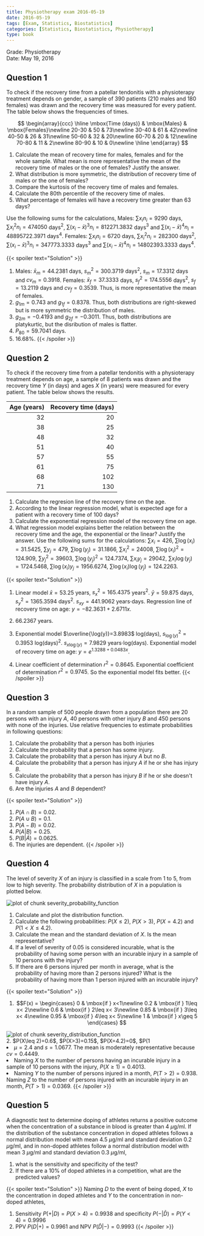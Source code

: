 ```yaml
---
title: Physiotherapy exam 2016-05-19
date: 2016-05-19
tags: [Exam, Statistics, Biostatistics]
categories: [Statistics, Biostatistics, Physiotherapy]
type: book
---
```


Grade: Physiotherapy  
Date: May 19, 2016

## Question 1

To check if the recovery time from a patellar tendonitis with a physioterapy treatment depends on gender, a sample of 390 patients (210 males and 180 females) was drawn and the recovery time was measured for every patient. The table below shows the frequencies of times. 

$$
\begin{array}{ccc}
\hline
\mbox{Time (days)} & \mbox{Males} & \mbox{Females}\newline
20-30 & 50 & 73\newline
30-40 & 61 & 42\newline
40-50 & 26 & 31\newline
50-60 & 32 & 20\newline
60-70 & 20 & 12\newline
70-80 & 11 & 2\newline
80-90 & 10 & 0\newline
\hline
\end{array}
$$
 
1. Calculate the mean of recovery time for males, females and for the whole sample. What mean is more representative the mean of the recovery time of males or the one of females? Justify the answer. 
2. What distribution is more symmetric, the distribution of recovery time of males or the one of females?
3. Compare the kurtosis of the recovery time of males and females. 
4. Calculate the 80th percentile of the recovery time of males. 
5. What percentage of females will have a recovery time greater than 63 days?

Use the following sums for the calculations,
Males: $\sum x_in_i = 9290$ days, $\sum x_i^2n_i=474050$ days$^2$, $\sum(x_i-\bar x)^3n_i = 812271.3832$ days$^3$ and $\sum(x_i-\bar x)^4n_i = 48895722.3971$ days$^4$.
Females: $\sum x_in_i = 6720$ days, $\sum x_i^2n_i=282300$ days$^2$, $\sum(x_i-\bar x)^3n_i = 347773.3333$ days$^3$ and $\sum(x_i-\bar x)^4n_i = 14802393.3333$ days$^4$.

{{< spoiler text="Solution" >}}
1. Males: $\bar x_m=44.2381$ days, $s^2_m=300.3719$ days$^2$, $s_m=17.3312$ days and $cv_m=0.3918$. 
Females: $\bar x_f=37.3333$ days, $s^2_f=174.5556$ days$^2$, $s_f=13.2119$ days and $cv_f=0.3539$. 
Thus, is more representative the mean of females. 
2. $g_{1m}=0.743$ and  $g_{1f}=0.8378$. Thus, both distributions are right-skewed but is more symmetric the distribution of males. 
3. $g_{2m}=-0.4193$ and  $g_{2f}=-0.3011$. Thus, both distributions are platykurtic, but the disribution of males is flatter. 
4. $P_{80}=59.7041$ days. 
5. $16.68\%$.
{{< /spoiler >}}


## Question 2
To check if the recovery time from a patellar tendonitis with a physioterapy treatment depends on age, a sample of 8 patients was drawn and the recovery time $Y$ (in days) and ages $X$ (in years) were measured for every patient. The table below shows the results.

| Age (years)| Recovery time (days)|
|-----------:|--------------------:|
|          32|                   20|
|          38|                   25|
|          48|                   32|
|          51|                   40|
|          57|                   55|
|          61|                   75|
|          68|                  102|
|          71|                  130|

1. Calculate the regresion line of the recovery time on the age. 
2. According to the linear regression model, what is expected age for a patient with a recovery time of 100 days? 
3. Calculate the exponential regression model of the recovery time on age. 
4. What regression model explains better the relation between the recovery time and the age, the exponential or the linear? Justify the answer. 
Use the following sums for the calculations:
$\sum x_i=426$, $\sum \log(x_i)=31.5425$, $\sum y_j=479$, $\sum \log(y_j)=31.1866$,
$\sum x_i^2=24008$, $\sum \log(x_i)^2=124.909$, $\sum y_j^2=39603$, $\sum \log(y_j)^2=124.7374$,
$\sum x_iy_j=29042$, $\sum x_i\log(y_j)=1724.5468$, $\sum \log(x_i)y_j=1956.6274$, $\sum \log(x_i)\log(y_j)=124.2263$.

{{< spoiler text="Solution" >}}

1. Linear model
$\bar x=53.25$ years, $s_x^2=165.4375$ years$^2$. 
$\bar y=59.875$ days, $s_y^2=1365.3594$ days$^2$. 
$s_{xy}=441.9062$ years$\cdot$days. 
Regression line of recovery time on age: $y=-82.3631 + 2.6711x$. 


2. $66.2367$ years. 

3. Exponential model
$\overline{\log(y)}=3.8983$ log(days), $s_{\log(y)}^2=0.3953$ log(days)$^2$. 
$s_{x\log(y)}=7.9829$ years$\cdot$log(days). 
Exponential model of recovery time on age: $y=e^{1.3288 + 0.0483x}$. 
4. Linear coefficient of determination $r^2=0.8645$. 
Exponential coefficient of determination $r^2=0.9745$. 
So the exponential model fits better.
{{< /spoiler >}}

## Question 3


In a random sample of 500 people drawn from a population there are 20 persons with an injury $A$, 40 persons with other injury $B$ and 450 persons with none of the injuries.
Use relative frequencies to estimate probabilities in following questions:

1. Calculate the probability that a person has both injuries
2. Calculate the probability that a person has some injury.
3. Calculate the probability that a person has injury $A$ but no $B$.
4. Calculate the probability that a person has injury $A$ if he or she has injury $B$.
5. Calculate the probability that a person has injury $B$ if he or she doesn't have injury $A$.
6. Are the injuries $A$ and $B$ dependent?

{{< spoiler text="Solution" >}}
1. $P(A\cap B) = 0.02$. 
2. $P(A\cup B) = 0.1$. 
3. $P(A-B) = 0.02$. 
4. $P(A|B) = 0.25$. 
5. $P(B|\bar A) = 0.0625$. 
6. The injuries are dependent. 
{{< /spoiler >}}

## Question 4
The level of severity $X$ of an injury is classified in a scale from 1 to 5, from low to high severity.
The probability distribution of $X$ in a population is plotted below. 

<img src="../img/severity_probability_function-1.svg" title="plot of chunk severity_probability_function" alt="plot of chunk severity_probability_function" style="display: block; margin: auto;" />


1. Calculate and plot the distribution function.
2. Calculate the following probabilities: $P(X\leq 2)$, $P(X>3)$, $P(X=4.2)$ and $P(1<X\leq 4.2)$.
3. Calculate the mean and the standard deviation of $X$. Is the mean representative?
4. If a level of severity of 0.05 is considered incurable, what is the probability of having some person with an incurable injury in a sample of 10 persons with the injury?
5. If there are 6 persons injured per month in average, what is the probability of having more than 2 persons injured? What is the probability of having more than 1 person injured with an incurable injury?

{{< spoiler text="Solution" >}}
1. $$F(x) = 
\begin{cases}
0 & \mbox{if } x<1\newline
0.2 & \mbox{if } 1\leq x< 2\newline
0.6 & \mbox{if } 2\leq x< 3\newline
0.85 & \mbox{if } 3\leq x< 4\newline
0.95 & \mbox{if } 4\leq x< 5\newline
1 & \mbox{if } x\geq 5
\end{cases}
$$
<img src="../img/severity_distribution_function-1.svg" title="plot of chunk severity_distribution_function" alt="plot of chunk severity_distribution_function" style="display: block; margin: auto;" />
2. $P(X\leq 2)=0.6$, $P(X>3)=0.15$, $P(X=4.2)=0$, $P(1<X\leq 4.2)=0.75$ 

3. $\mu = 2.4$ and $s=1.0677$. The mean is moderately representative because $cv=0.4449$. 
4. Naming $X$ to the number of persons having an incurable injury in a sample of 10 persons with the injury, $P(X\geq 1)=0.4013$. 
5. Naming $Y$ to the number of persons injured in a month, $P(T>2)=0.938$. 
Naming $Z$ to the number of persons injured with an incurable injury in an month, $P(T>1)=0.0369$. {{< /spoiler >}}

## Question 5


A diagnostic test to determine doping of athletes returns a positive outcome when the concentration of a substance in blood is greater than 4 $\mu$g/ml. If the distribution of the substance concentration in doped athletes follows a normal distribution model with mean 4.5 $\mu$g/ml and standard deviation 0.2 $\mu$g/ml, and in non-doped athletes follow a normal distribution model with mean 3 $\mu$g/ml and standard deviation 0.3 $\mu$g/ml,

1.  what is the sensitivity and specificity of the test?
2.  If there are a 10% of doped athletes in a competition, what are the predicted values?

{{< spoiler text="Solution" >}}
Naming $D$ to the event of being doped, $X$ to the concentration in doped athletes and $Y$ to the concentration in non-doped athletes, 
1. Sensitivity $P(+\vert D) = P(X>4)=0.9938$ and specificity $P(-\vert \bar D)=P(Y<4)=0.9996$ 
2. PPV $P(D\vert +) = 0.9961$ and NPV $P(\bar D\vert -) = 0.9993$
{{< /spoiler >}}

